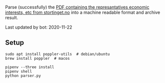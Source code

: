 Parse (successfully) the [PDF containing the represantatives economic interests, etc from stortinget.no](https://www.stortinget.no/no/Stortinget-og-demokratiet/Representantene/Okonomiske-interesser/) into a machine readable format and archive result.

Last updated by bot: 2020-11-22

## Setup
    sudo apt install poppler-utils  # debian/ubuntu
    brew install poppler  # macos

    pipenv --three install
    pipenv shell
    python parser.py
